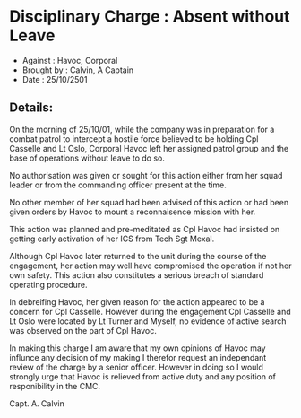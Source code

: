 
# Disciplinary Charge : Absent without Leave

- Against             : Havoc, Corporal
- Brought by          : Calvin, A Captain
- Date                : 25/10/2501

## Details:

On the morning of 25/10/01, while the company was in preparation for a
combat patrol to intercept a hostile force believed to be holding Cpl
Casselle and Lt Oslo, Corporal Havoc left her assigned patrol group and
the base of operations without leave to do so.

No authorisation was given or sought for this action either from her
squad leader or from the commanding officer present at the time.

No other member of her squad had been advised of this action or had been
given orders by Havoc to mount a reconnaisence mission with her.

This action was planned and pre-meditated as Cpl Havoc had insisted on
getting early activation of her ICS from Tech Sgt Mexal.

Although Cpl Havoc later returned to the unit during the course of the
engagement, her action may well have compromised the operation if not
her own safety. This action also constitutes a serious breach of
standard operating procedure.

In debreifing Havoc, her given reason for the action appeared to be a
concern for Cpl Casselle. However during the engagement Cpl Casselle and
Lt Oslo were located by Lt Turner and Myself, no evidence of active
search was observed on the part of Cpl Havoc.

In making this charge I am aware that my own opinions of Havoc may
influnce any decision of my making I therefor request an independant
review of the charge by a senior officer. However in doing so I would
strongly urge that Havoc is relieved from active duty and any position
of responibility in the CMC.


Capt. A. Calvin


